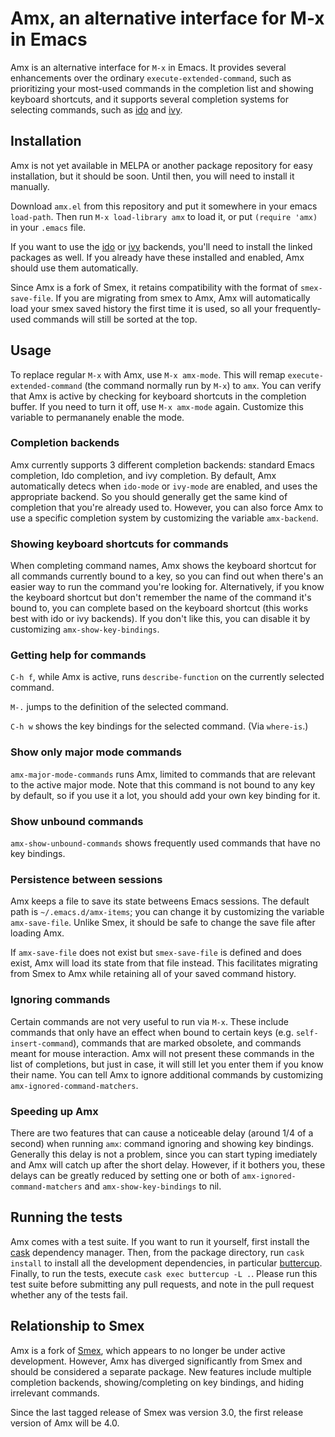# Amx, an alternative interface for M-x in Emacs

Amx is an alternative interface for `M-x` in Emacs. It provides
several enhancements over the ordinary `execute-extended-command`,
such as prioritizing your most-used commands in the completion list
and showing keyboard shortcuts, and it supports several completion
systems for selecting commands, such as
[ido](https://github.com/DarwinAwardWinner/ido-completing-read-plus)
and [ivy](https://github.com/abo-abo/swiper/).

## Installation

Amx is not yet available in MELPA or another package repository for
easy installation, but it should be soon. Until then, you will need to
install it manually.

Download `amx.el` from this repository and put it somewhere in your
emacs `load-path`. Then run `M-x load-library amx` to load it, or put
`(require 'amx)` in your `.emacs` file.

If you want to use the
[ido](https://github.com/DarwinAwardWinner/ido-completing-read-plus)
or [ivy](https://github.com/abo-abo/swiper/) backends, you'll need to
install the linked packages as well. If you already have these
installed and enabled, Amx should use them automatically.

Since Amx is a fork of Smex, it retains compatibility with the format
of `smex-save-file`. If you are migrating from smex to Amx, Amx will
automatically load your smex saved history the first time it is used,
so all your frequently-used commands will still be sorted at the top.

## Usage

To replace regular `M-x` with Amx, use `M-x amx-mode`. This will remap
`execute-extended-command` (the command normally run by `M-x`) to
`amx`. You can verify that Amx is active by checking for keyboard
shortcuts in the completion buffer. If you need to turn it off, use
`M-x amx-mode` again. Customize this variable to permananely enable
the mode.

### Completion backends

Amx currently supports 3 different completion backends: standard Emacs
completion, Ido completion, and ivy completion. By default, Amx
automatically detecs when `ido-mode` or `ivy-mode` are enabled, and
uses the appropriate backend. So you should generally get the same
kind of completion that you're already used to. However, you can also
force Amx to use a specific completion system by customizing the
variable `amx-backend`.

### Showing keyboard shortcuts for commands

When completing command names, Amx shows the keyboard shortcut for all
commands currently bound to a key, so you can find out when there's an
easier way to run the command you're looking for. Alternatively, if
you know the keyboard shortcut but don't remember the name of the
command it's bound to, you can complete based on the keyboard shortcut
(this works best with ido or ivy backends). If you don't like this,
you can disable it by customizing `amx-show-key-bindings`.

### Getting help for commands

`C-h f`, while Amx is active, runs `describe-function` on the
currently selected command.

`M-.` jumps to the definition of the selected command.

`C-h w` shows the key bindings for the selected command. (Via `where-is`.)

### Show only major mode commands

`amx-major-mode-commands` runs Amx, limited to commands that are
relevant to the active major mode. Note that this command is not bound
to any key by default, so if you use it a lot, you should add your own
key binding for it.

### Show unbound commands

`amx-show-unbound-commands` shows frequently used commands that have
no key bindings.

### Persistence between sessions

Amx keeps a file to save its state betweens Emacs sessions. The
default path is `~/.emacs.d/amx-items`; you can change it by
customizing the variable `amx-save-file`. Unlike Smex, it should be
safe to change the save file after loading Amx.

If `amx-save-file` does not exist but `smex-save-file` is defined and
does exist, Amx will load its state from that file instead. This
facilitates migrating from Smex to Amx while retaining all of your
saved command history.

### Ignoring commands

Certain commands are not very useful to run via `M-x`. These include
commands that only have an effect when bound to certain keys (e.g.
`self-insert-command`), commands that are marked obsolete, and
commands meant for mouse interaction. Amx will not present these
commands in the list of completions, but just in case, it will still
let you enter them if you know their name. You can tell Amx to ignore
additional commands by customizing `amx-ignored-command-matchers`.

### Speeding up Amx

There are two features that can cause a noticeable delay (around 1/4
of a second) when running `amx`: command ignoring and showing key
bindings. Generally this delay is not a problem, since you can start
typing imediately and Amx will catch up after the short delay.
However, if it bothers you, these delays can be greatly reduced by
setting one or both of `amx-ignored-command-matchers` and
`amx-show-key-bindings` to nil.

## Running the tests

Amx comes with a test suite. If you want to run it yourself, first
install the [cask](http://cask.readthedocs.io/en/latest/) dependency
manager. Then, from the package directory, run `cask install` to
install all the development dependencies, in particular
[buttercup](https://github.com/jorgenschaefer/emacs-buttercup).
Finally, to run the tests, execute `cask exec buttercup -L .`. Please
run this test suite before submitting any pull requests, and note in
the pull request whether any of the tests fail.

## Relationship to Smex

Amx is a fork of [Smex](https://github.com/nonsequitur/smex), which
appears to no longer be under active development. However, Amx has
diverged significantly from Smex and should be considered a separate
package. New features include multiple completion backends,
showing/completing on key bindings, and hiding irrelevant commands.

Since the last tagged release of Smex was version 3.0, the first
release version of Amx will be 4.0.
